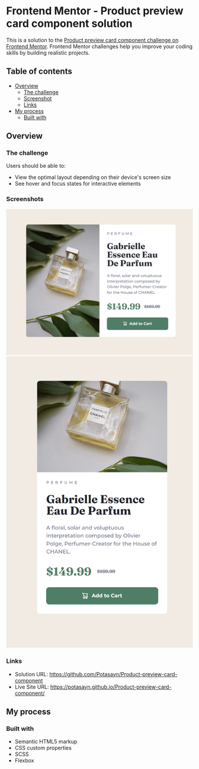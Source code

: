 # Frontend Mentor - Product preview card component solution

This is a solution to the [Product preview card component challenge on Frontend Mentor](https://www.frontendmentor.io/challenges/product-preview-card-component-GO7UmttRfa). Frontend Mentor challenges help you improve your coding skills by building realistic projects. 

## Table of contents

- [Overview](#overview)
  - [The challenge](#the-challenge)
  - [Screenshot](#screenshots)
  - [Links](#links)
- [My process](#my-process)
  - [Built with](#built-with)

## Overview

### The challenge

Users should be able to:

- View the optimal layout depending on their device's screen size
- See hover and focus states for interactive elements

### Screenshots

![](./screenshots/Screenshot_desktop.png)
![](./screenshots/Screenshot_mobile.png)

### Links

- Solution URL: https://github.com/Potasayn/Product-preview-card-component
- Live Site URL: https://potasayn.github.io/Product-preview-card-component/

## My process

### Built with

- Semantic HTML5 markup
- CSS custom properties
- SCSS
- Flexbox
